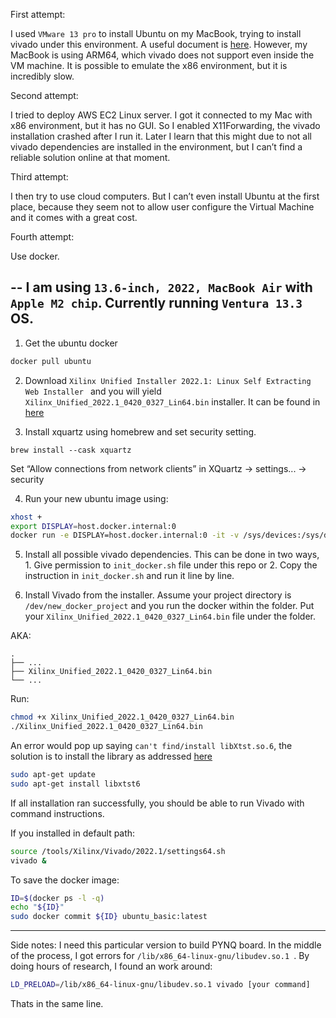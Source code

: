 First attempt: 

I used `VMware 13 pro` to install Ubuntu on my MacBook, trying to install vivado under this environment. A useful document is [here](https://communities.vmware.com/t5/VMware-Fusion-Documents/The-Unofficial-Fusion-13-for-Apple-Silicon-Companion-Guide/ta-p/2939907). However, my MacBook is using ARM64, which vivado does not support even inside the VM machine. It is possible to emulate the x86 environment, but it is incredibly slow.



Second attempt:

I tried to deploy AWS EC2 Linux server. I got it connected to my Mac with x86 environment, but it has no GUI. So I enabled X11Forwarding, the vivado installation crashed after I run it. Later I learn that this might due to not all vivado dependencies are installed in the environment, but I can’t find a reliable solution online at that moment. 



Third attempt:

I then try to use cloud computers. But I can’t even install Ubuntu at the first place, because they seem not to allow user configure the Virtual Machine and it comes with a great cost.


Fourth attempt:

Use docker. 

--
I am using `13.6-inch, 2022, MacBook Air` with `Apple M2 chip`. Currently running `Ventura 13.3` OS.
--

1. Get the ubuntu docker

```sh
docker pull ubuntu
```

2. Download `Xilinx Unified Installer 2022.1: Linux Self Extracting Web Installer ` and you will yield `Xilinx_Unified_2022.1_0420_0327_Lin64.bin` installer. It can be found in [here](https://www.xilinx.com/support/download/index.html/content/xilinx/en/downloadNav/vivado-design-tools/2022-1.html) 

3. Install xquartz using homebrew and set security setting.
```
brew install --cask xquartz
```

Set “Allow connections from network clients” in XQuartz -> settings... -> security

4. Run your new ubuntu image using:
``` sh
xhost +
export DISPLAY=host.docker.internal:0
docker run -e DISPLAY=host.docker.internal:0 -it -v /sys/devices:/sys/devices:ro -v `pwd`:`pwd` -w `pwd` ubuntu:latest bash 
```

5. Install all possible vivado dependencies.
This can be done in two ways, 1. Give permission to `init_docker.sh` file under this repo or 2. Copy the instruction in `init_docker.sh` and run it line by line.

6. Install Vivado from the installer.
Assume your project directory is `/dev/new_docker_project` and you run the docker within the folder. Put your `Xilinx_Unified_2022.1_0420_0327_Lin64.bin` file under the folder.

AKA:

```
.
├── ...
├── Xilinx_Unified_2022.1_0420_0327_Lin64.bin
└── ...
```

Run:

```sh
chmod +x Xilinx_Unified_2022.1_0420_0327_Lin64.bin
./Xilinx_Unified_2022.1_0420_0327_Lin64.bin
```

An error would pop up saying `can't find/install libXtst.so.6`, the solution is to install the library as addressed [here](https://stackoverflow.com/questions/17355863/cant-find-install-libxtst-so-6)

```sh
sudo apt-get update
sudo apt-get install libxtst6
```

If all installation ran successfully, you should be able to run Vivado with command instructions.

If you installed in default path:
```sh
source /tools/Xilinx/Vivado/2022.1/settings64.sh
vivado &
```

To save the docker image:

```sh
ID=$(docker ps -l -q)
echo "${ID}"
sudo docker commit ${ID} ubuntu_basic:latest
```

---
Side notes:
I need this particular version to build PYNQ board. In the middle of the process, I got errors for `/lib/x86_64-linux-gnu/libudev.so.1 `. By doing hours of research, I found an work around:

```sh
LD_PRELOAD=/lib/x86_64-linux-gnu/libudev.so.1 vivado [your command]
```
Thats in the same line.


